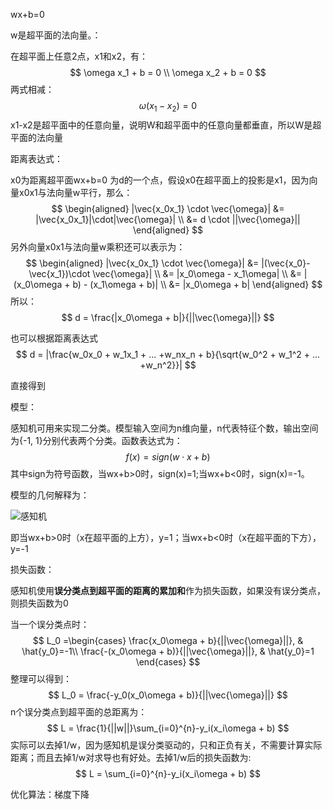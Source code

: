 

wx+b=0

w是超平面的法向量。：



在超平面上任意2点，x1和x2，有：
$$
\omega x_1 + b = 0 \\
\omega x_2 + b = 0
$$
 两式相减：
$$
\omega(x_1 - x_2) = 0
$$
x1-x2是超平面中的任意向量，说明W和超平面中的任意向量都垂直，所以W是超平面的法向量





距离表达式：

x0为距离超平面wx+b=0 为d的一个点，假设x0在超平面上的投影是x1，因为向量x0x1与法向量w平行，那么：
$$
\begin{aligned} 
|\vec{x_0x_1} \cdot \vec{\omega}| &= |\vec{x_0x_1}|\cdot|\vec{\omega}| \\ 
&= d \cdot ||\vec{\omega}||
\end{aligned}
$$
另外向量x0x1与法向量w乘积还可以表示为：
$$
\begin{aligned} 
|\vec{x_0x_1} \cdot \vec{\omega}| &= |(\vec{x_0}-\vec{x_1})\cdot \vec{\omega}| \\
&= |x_0\omega - x_1\omega| \\ 
&= |(x_0\omega + b) - (x_1\omega + b)| \\ 
&= |x_0\omega + b|
\end{aligned}
$$
所以：
$$
d = \frac{|x_0\omega + b|}{||\vec{\omega}||}
$$


也可以根据距离表达式
$$
d = |\frac{w_0x_0 + w_1x_1 + ... +w_nx_n + b}{\sqrt{w_0^2 + w_1^2 + ... +w_n^2}}|
$$


直接得到



模型：

感知机可用来实现二分类。模型输入空间为n维向量，n代表特征个数，输出空间为{-1, 1}分别代表两个分类。函数表达式为：
$$
f(x) = sign(w\cdot x + b)
$$
其中sign为符号函数，当wx+b>0时，sign(x)=1;当wx+b<0时，sign(x)=-1。

模型的几何解释为：

![感知机](/Users/admin/Documents/MachineLearningTutorial/MLNotes/感知机.webp)

即当wx+b>0时（x在超平面的上方），y=1；当wx+b<0时（x在超平面的下方），y=-1



损失函数：

感知机使用**误分类点到超平面的距离的累加和**作为损失函数，如果没有误分类点，则损失函数为0

当一个误分类点时：
$$
L_0 =\begin{cases} 
\frac{x_0\omega + b}{||\vec{\omega}||},  & \hat{y_0}=-1\\
\frac{-(x_0\omega + b)}{||\vec{\omega}||}, & \hat{y_0}=1
\end{cases}
$$
整理可以得到：
$$
L_0 = \frac{-y_0(x_0\omega + b)}{||\vec{\omega}||}
$$
n个误分类点到超平面的总距离为：
$$
L = \frac{1}{||w||}\sum_{i=0}^{n}-y_i(x_i\omega + b)
$$
实际可以去掉1/w，因为感知机是误分类驱动的，只和正负有关，不需要计算实际距离；而且去掉1/w对求导也有好处。去掉1/w后的损失函数为:
$$
L = \sum_{i=0}^{n}-y_i(x_i\omega + b)
$$




优化算法：梯度下降













































